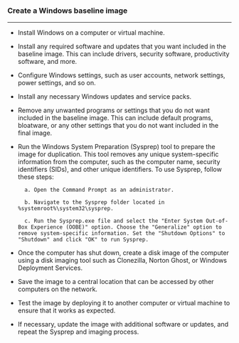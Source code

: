 ### Create a Windows baseline image
-----------------------------------

* Install Windows on a computer or virtual machine.  
* Install any required software and updates that you want included in the baseline image. This can include drivers, security software, productivity software, and more.  
* Configure Windows settings, such as user accounts, network settings, power settings, and so on.  
* Install any necessary Windows updates and service packs.  
* Remove any unwanted programs or settings that you do not want included in the baseline image. This can include default programs, bloatware, or any other settings that you do not want included in the final image.  
* Run the Windows System Preparation (Sysprep) tool to prepare the image for duplication. This tool removes any unique system-specific information from the computer, such as the computer name, security identifiers (SIDs), and other unique identifiers. To use Sysprep, follow these steps:  

        a. Open the Command Prompt as an administrator.  
  
        b. Navigate to the Sysprep folder located in %systemroot%\system32\sysprep.  
  
        c. Run the Sysprep.exe file and select the "Enter System Out-of-Box Experience (OOBE)" option. Choose the "Generalize" option to remove system-specific information. Set the "Shutdown Options" to "Shutdown" and click "OK" to run Sysprep.  
  

* Once the computer has shut down, create a disk image of the computer using a disk imaging tool such as Clonezilla, Norton Ghost, or Windows Deployment Services.  
* Save the image to a central location that can be accessed by other computers on the network.  
* Test the image by deploying it to another computer or virtual machine to ensure that it works as expected.  
* If necessary, update the image with additional software or updates, and repeat the Sysprep and imaging process.  